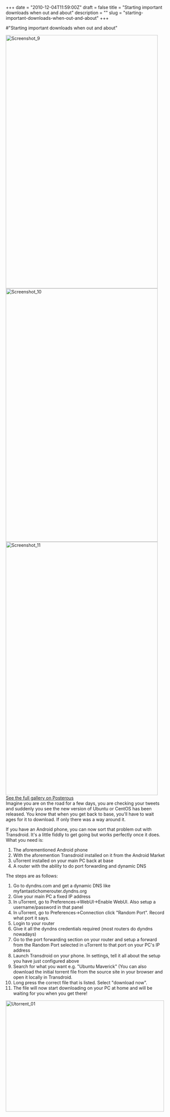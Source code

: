 +++
date = "2010-12-04T11:59:00Z"
draft = false
title = "Starting important downloads when out and about"
description = ""
slug = "starting-important-downloads-when-out-and-about"
+++

#"Starting important downloads when out and about"


 <p><div class='p_embed p_image_embed'>
<img alt="Screenshot_9" height="800" src="http://getfile2.posterous.com/getfile/files.posterous.com/temp-2010-12-04/uxBAecqgiqyhwecCIqiCijDilfnBnowADluslxwyGodhwGjbBonwyAyeAElq/screenshot_9.png.scaled500.png" width="480" />
<img alt="Screenshot_10" height="800" src="http://getfile0.posterous.com/getfile/files.posterous.com/temp-2010-12-04/bByDvxjHJcJIclbAyjfFtFIcheegytyqHBczFGBjEkEfmFnbszvshpkkjCgH/screenshot_10.png.scaled500.png" width="480" />
<img alt="Screenshot_11" height="800" src="http://getfile0.posterous.com/getfile/files.posterous.com/temp-2010-12-04/HwBIlabHrkwajsvjmdCyIgxgDecDadGAvqIupJBittDjJlvrACtyuIsogyfC/screenshot_11.png.scaled500.png" width="480" />
<div class='p_see_full_gallery'><a href="http://conoroneill.posterous.com/starting-important-downloads-when-out-and-abo">See the full gallery on Posterous</a></div>
</div>
Imagine you are on the road for a few days, you are checking your tweets and suddenly you see the new version of Ubuntu or CentOS has been released. You know that when you get back to base, you'll have to wait ages for it to download. If only there was a way around it.</p>
<p>If you have an Android phone, you can now sort that problem out with Transdroid. It's a little fiddly to get going but works perfectly once it does. What you need is:</p>
<ol>
<li>The aforementioned Android phone</li>
<li>With the aforemention Transdroid installed on it from the Android Market</li>
<li>uTorrent installed on your main PC back at base</li>
<li>A router with the ability to do port forwarding and dynamic DNS</li>
</ol>
<p>The steps are as follows:</p>
<ol>
<li>Go to dyndns.com and get a dynamic DNS like myfantastichomerouter.dyndns.org</li>
<li>Give your main PC a fixed IP address</li>
<li>In uTorrent, go to Preferences-&gt;WebUI-&gt;Enable WebUI. Also setup a username/password in that panel</li>
<li>In uTorrent, go to Preferences-&gt;Connection click "Random Port". Record what port it says.</li>
<li>Login to your router</li>
<li>Give it all the dyndns credentials required (most routers do dyndns nowadays)</li>
<li>Go to the port forwarding section on your router and setup a forward from the Random Port selected in uTorrent to that port on your PC's IP address</li>
<li>Launch Transdroid on your phone. In settings, tell it all about the setup you have just configured above</li>
<li>Search for what you want e.g. "Ubuntu Maverick" (You can also download the initial torrent file from the source site in your browser and open it locally in Transdroid.</li>
<li>Long press the correct file that is listed. Select "download now".</li>
<li>The file will now start downloading on your PC at home and will be waiting for you when you get there!</li>
</ol>
<p><div class='p_embed p_image_embed'>
<a href="http://getfile2.posterous.com/getfile/files.posterous.com/temp-2010-12-04/ivrdczjgmgIEanxeojjJhidiJhevzIwcaytoGiwllDctwbqGrvCroxhBwacH/utorrent_01.png.scaled1000.png"><img alt="Utorrent_01" height="351" src="http://getfile1.posterous.com/getfile/files.posterous.com/temp-2010-12-04/ivrdczjgmgIEanxeojjJhidiJhevzIwcaytoGiwllDctwbqGrvCroxhBwacH/utorrent_01.png.scaled500.png" width="500" /></a>
</div>
</p>
<p>&nbsp;</p>
 